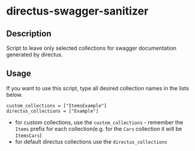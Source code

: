 # directus-swagger-sanitizer

## Description
Script to leave only selected collections for swagger documentation generated by directus. 

## Usage
If you want to use this script, type all desired collection names in the lists below.

```
custom_collections = ["ItemsExample"]
directus_collections = ["Example"]
```

- for custom collections, use the `custom_collections` - remember the `Items` prefix for each collection(e.g. for the `Cars` collection it will be `ItemsCars`)
- for default directus collections use the `directus_collections`
